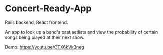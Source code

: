 # Concert-Ready-App
Rails backend, React frontend.

An app to look up a band's past setlists and view the probability of certain songs being played at their next show.

Demo: https://youtu.be/OTX6kVk3neg
